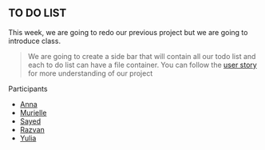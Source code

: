 ## TO DO LIST
This week, we are going to redo our previous project but we are going to introduce class.
> We are going to create a side bar that will contain all our todo list and each to do list can have a file container.
You can follow the [user story](userstories.md) for more understanding of our project

Participants
- [Anna]()
- [Murielle]()
- [Sayed]() 
- [Razvan]()
- [Yulia]()
